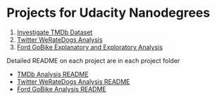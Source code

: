 # Projects for Udacity Nanodegrees
1. [Investigate TMDb Dataset](https://github.com/SofiyahElemide/Udacity-Projects/tree/main/TMDb_Data)
2. [Twitter WeRateDogs Analysis](https://github.com/SofiyahElemide/Udacity-Projects/tree/main/Twitter_WeRateDogs)
3. [Ford GoBike Explanatory and Exploratory Analysis]()

Detailed README on each project are in each project folder
- [TMDb Analysis README](https://github.com/SofiyahElemide/Udacity-Projects/blob/main/TMDb_Data/README.md)
- [Twitter WeRateDogs Analysis README](https://github.com/SofiyahElemide/Udacity-Projects/blob/main/Twitter_WeRateDogs/README.md)
- [Ford GoBike Analysis README]()
